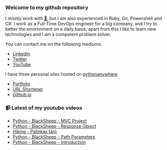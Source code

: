 ### Welcome to my github repository

I mostly work with [:snake:](https://www.python.org/), but I am also experienced in Ruby, Go, Powershell and C#. I work as a Full-Time DevOps engineer for a big company, and I try to better the environment on a daily basis, apart from this I like to learn new technologies and I am a competent problem solver.

You can contact me on the following mediums.
- [Linkedin](https://www.linkedin.com/in/r3ap3rpy)
- [Twitter](https://twitter.com/r3ap3rpy)
- [YouTube](https://www.youtube.com/channel/UC1qkMXH8d2I9DDAtBSeEHqg)

I have three personal sites hosted on [pythonanywhere](https://www.pythonanywhere.com/)
- [Portfolio](http://r3ap3rpy.pythonanywhere.com/)
- [URL Shortener](http://shortenpy.pythonanywhere.com/)
- [Github.io](https://r3ap3rpy.github.io/)

### :video_camera: Latest of my youtube videos
<!-- YOUTUBE:START -->
- [Python - BlackSheep - MVC Project](https://www.youtube.com/watch?v=SIEv8MoWjAU)
- [Python - BlackSheep - Response Object](https://www.youtube.com/watch?v=L6em-VnXVtY)
- [Hiking - Pálinkás táró](https://www.youtube.com/watch?v=rFgP-G81i7Q)
- [Python - BlackSheep - Path Parameters](https://www.youtube.com/watch?v=OvJDwB3QgR8)
- [Python - BlackSheep - Introduction](https://www.youtube.com/watch?v=aRJi4zu0aMc)
<!-- YOUTUBE:END -->

